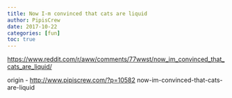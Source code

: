 ```yaml
---
title: Now I-m convinced that cats are liquid
author: PipisCrew
date: 2017-10-22
categories: [fun]
toc: true
---
```


https://www.reddit.com/r/aww/comments/77wwst/now_im_convinced_that_cats_are_liquid/

origin - http://www.pipiscrew.com/?p=10582 now-im-convinced-that-cats-are-liquid